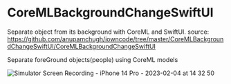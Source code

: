 # CoreMLBackgroundChangeSwiftUI
Separate object from its background with CoreML and SwiftUI. source: https://github.com/anupamchugh/iowncode/tree/master/CoreMLBackgroundChangeSwiftUI/CoreMLBackgroundChangeSwiftUI

Separate foreGround objects(people) using CoreML models 

![Simulator Screen Recording - iPhone 14 Pro - 2023-02-04 at 14 32 50](https://user-images.githubusercontent.com/72404363/216760222-c2162b73-b8d4-4e51-85f7-2d2bae7aae6d.gif)
